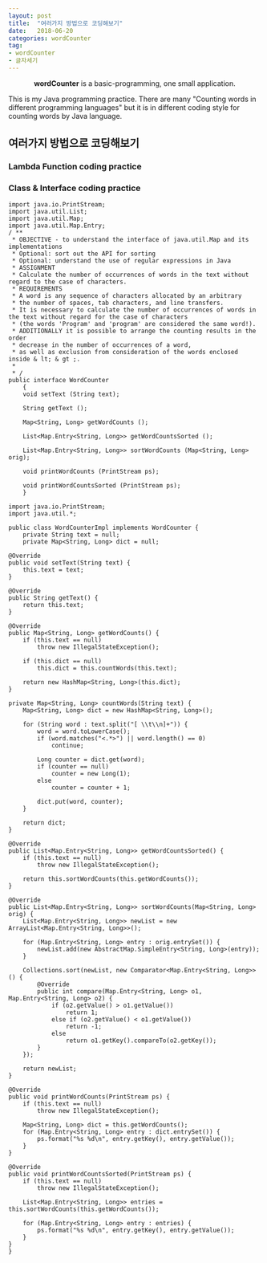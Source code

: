 ```yaml
---
layout: post
title:  "여러가지 방법으로 코딩해보기"
date:   2018-06-20
categories: wordCounter
tag:
- wordCounter 
- 글자세기
---
```


<center><b>wordCounter</b> is a basic-programming, one small application.</center>
     
This is my Java programming practice. 
There are many "Counting words in different programming languages" 
but it is in different coding style for counting words by Java language.
    
## 여러가지 방법으로 코딩해보기

### Lambda Function coding practice
### Class & Interface coding practice


    import java.io.PrintStream;
    import java.util.List;
    import java.util.Map;
    import java.util.Map.Entry;
    / **
     * OBJECTIVE - to understand the interface of java.util.Map and its implementations
     * Optional: sort out the API for sorting
     * Optional: understand the use of regular expressions in Java
     * ASSIGNMENT
     * Calculate the number of occurrences of words in the text without regard to the case of characters.
     * REQUIREMENTS
     * A word is any sequence of characters allocated by an arbitrary
     * the number of spaces, tab characters, and line transfers. 
     * It is necessary to calculate the number of occurrences of words in the text without regard for the case of characters
     * (the words 'Program' and 'program' are considered the same word!).
     * ADDITIONALLY it is possible to arrange the counting results in the order
     * decrease in the number of occurrences of a word,
     * as well as exclusion from consideration of the words enclosed inside & lt; & gt ;.
     *
     * /
    public interface WordCounter
        {
        void setText (String text);

        String getText ();

        Map<String, Long> getWordCounts ();

        List<Map.Entry<String, Long>> getWordCountsSorted ();

        List<Map.Entry<String, Long>> sortWordCounts (Map<String, Long> orig);

        void printWordCounts (PrintStream ps);

        void printWordCountsSorted (PrintStream ps);
        }

    import java.io.PrintStream;
    import java.util.*;

    public class WordCounterImpl implements WordCounter {
        private String text = null;
        private Map<String, Long> dict = null;
    
    @Override
    public void setText(String text) {
        this.text = text;
    }

    @Override
    public String getText() {
        return this.text;
    }

    @Override
    public Map<String, Long> getWordCounts() {
        if (this.text == null)
            throw new IllegalStateException();

        if (this.dict == null)
            this.dict = this.countWords(this.text);

        return new HashMap<String, Long>(this.dict);
    }

    private Map<String, Long> countWords(String text) {
        Map<String, Long> dict = new HashMap<String, Long>();

        for (String word : text.split("[ \\t\\n]+")) {
            word = word.toLowerCase();
            if (word.matches("<.*>") || word.length() == 0)
                continue;

            Long counter = dict.get(word);
            if (counter == null)
                counter = new Long(1);
            else
                counter = counter + 1;

            dict.put(word, counter);
        }

        return dict;
    }

    @Override
    public List<Map.Entry<String, Long>> getWordCountsSorted() {
        if (this.text == null)
            throw new IllegalStateException();

        return this.sortWordCounts(this.getWordCounts());
    }

    @Override
    public List<Map.Entry<String, Long>> sortWordCounts(Map<String, Long> orig) {
        List<Map.Entry<String, Long>> newList = new ArrayList<Map.Entry<String, Long>>();

        for (Map.Entry<String, Long> entry : orig.entrySet()) {
            newList.add(new AbstractMap.SimpleEntry<String, Long>(entry));
        }

        Collections.sort(newList, new Comparator<Map.Entry<String, Long>>() {
            @Override
            public int compare(Map.Entry<String, Long> o1, Map.Entry<String, Long> o2) {
                if (o2.getValue() > o1.getValue())
                    return 1;
                else if (o2.getValue() < o1.getValue())
                    return -1;
                else
                    return o1.getKey().compareTo(o2.getKey());
            }
        });

        return newList;
    }

    @Override
    public void printWordCounts(PrintStream ps) {
        if (this.text == null)
            throw new IllegalStateException();

        Map<String, Long> dict = this.getWordCounts();
        for (Map.Entry<String, Long> entry : dict.entrySet()) {
            ps.format("%s %d\n", entry.getKey(), entry.getValue());
        }
    }

    @Override
    public void printWordCountsSorted(PrintStream ps) {
        if (this.text == null)
            throw new IllegalStateException();

        List<Map.Entry<String, Long>> entries = this.sortWordCounts(this.getWordCounts());

        for (Map.Entry<String, Long> entry : entries) {
            ps.format("%s %d\n", entry.getKey(), entry.getValue());
        }
    }
    }
